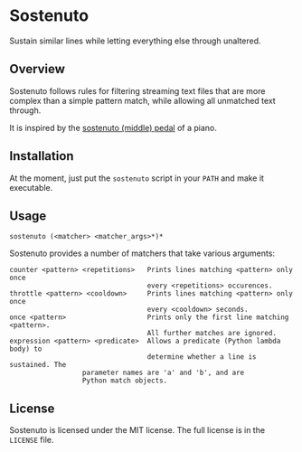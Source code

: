 # Sostenuto

Sustain similar lines while letting everything else through unaltered.

## Overview

Sostenuto follows rules for filtering streaming text files that are more complex
than a simple pattern match, while allowing all unmatched text through.

It is inspired by the
[sostenuto (middle) pedal](https://en.wikipedia.org/wiki/Sostenuto) of a piano.

## Installation

At the moment, just put the `sostenuto` script in your `PATH` and make it
executable.

## Usage

```
sostenuto (<matcher> <matcher_args>*)*
```

Sostenuto provides a number of matchers that take various arguments:

```
counter <pattern> <repetitions>   Prints lines matching <pattern> only once
                                  every <repetitions> occurences.
throttle <pattern> <cooldown>     Prints lines matching <pattern> only once
                                  every <cooldown> seconds.
once <pattern>                    Prints only the first line matching <pattern>.
                                  All further matches are ignored.
expression <pattern> <predicate>  Allows a predicate (Python lambda body) to
                                  determine whether a line is sustained. The
				  parameter names are 'a' and 'b', and are
				  Python match objects.
```

## License

Sostenuto is licensed under the MIT license. The full license is in the
`LICENSE` file.